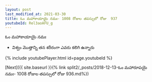 ```yaml
---
layout: post
last_modified_at: 2021-03-30
title: ఓం మహాకాయాయై నమః- 1008 రోజుల తపస్సులో రోజు  937
youtubeId: Rel3aoAFU_g
---
```

 
 
 ఓం మహాకాయాయై నమః  
 
 -  విశ్వం మొత్తాన్ని తన శరీరంగా ఎవరు కలిగి ఉన్నారు 
 
  
 
  
 
 
 
 
 
 


{% include youtubePlayer.html id=page.youtubeId %}
 
[Next]({{ site.baseurl }}{% link  split2/_posts/2018-12-13-ఓం మహారూపయై నమః- 1008 రోజుల తపస్సులో రోజు  936.md%})
 

